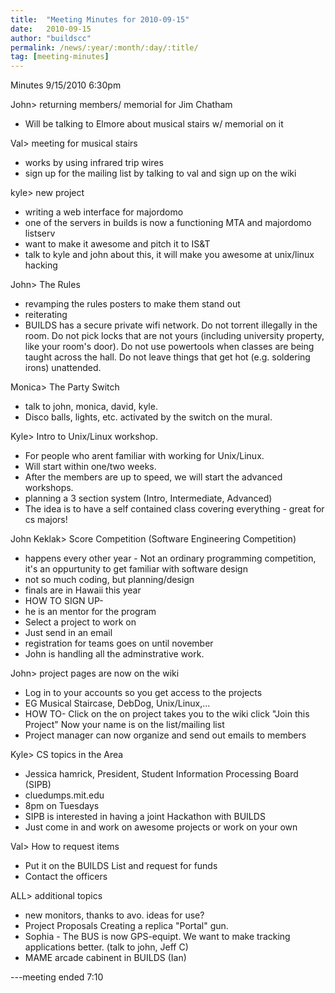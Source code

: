 ```yaml
---
title:  "Meeting Minutes for 2010-09-15"
date:   2010-09-15
author: "buildscc"
permalink: /news/:year/:month/:day/:title/
tag: [meeting-minutes]
---
```


Minutes 9/15/2010
6:30pm

John> returning members/ memorial for Jim Chatham 
- Will be talking to Elmore about musical stairs w/ memorial on it

Val> meeting for musical stairs
- works by using infrared trip wires
- sign up for the mailing list by talking to val and sign up on the wiki

kyle> new project
- writing a web interface for majordomo
- one of the servers in builds is now a functioning MTA and majordomo listserv
- want to make it awesome and pitch it to IS&T
- talk to kyle and john about this, it will make you awesome at unix/linux hacking

John> The Rules
- revamping the rules posters to make them stand out
- reiterating
- BUILDS has a secure private wifi network. Do not torrent illegally in the room. Do not pick locks that are not yours (including university property, like your room's door). Do not use powertools when classes are being taught across the hall. Do not leave things that get hot (e.g. soldering irons) unattended.

Monica> The Party Switch
- talk to john, monica, david, kyle.
- Disco balls, lights, etc. activated by the switch on the mural.

Kyle> Intro to Unix/Linux workshop.
- For people who arent familiar with working for Unix/Linux.
- Will start within one/two weeks.
- After the members are up to speed, we will start the advanced workshops.
- planning a 3 section system (Intro, Intermediate, Advanced)
- The idea is to have a self contained class covering everything - great for cs majors!

John Keklak> Score Competition (Software Engineering Competition)
- happens every other year - Not an ordinary programming competition, it's an oppurtunity to get familiar with software design
- not so much coding, but planning/design
- finals are in Hawaii this year
- HOW TO SIGN UP-
- he is an mentor for the program
- Select a project to work on
- Just send in an email
- registration for teams goes on until november
- John is handling all the adminstrative work.

John> project pages are now on the wiki
- Log in to your accounts so you get access to the projects
- EG Musical Staircase, DebDog, Unix/Linux,...
- HOW TO- Click on the on project takes you to the wiki click "Join this Project" Now your name is on the list/mailing list
- Project manager can now organize and send out emails to members

Kyle> CS topics in the Area
- Jessica hamrick, President, Student Information Processing Board (SIPB)
- cluedumps.mit.edu
- 8pm on Tuesdays
- SIPB is interested in having a joint Hackathon with BUILDS
- Just come in and work on awesome projects or work on your own

Val> How to request items
- Put it on the BUILDS List and request for funds
- Contact the officers

ALL> additional topics
- new monitors, thanks to avo. ideas for use?
- Project Proposals Creating a replica "Portal" gun.
- Sophia - The BUS is now GPS-equipt. We want to make tracking applications better. (talk to john, Jeff C)
- MAME arcade cabinent in BUILDS (Ian)

---meeting ended 7:10